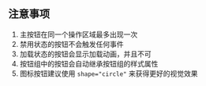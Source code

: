 ## 注意事项

1. 主按钮在同一个操作区域最多出现一次
2. 禁用状态的按钮不会触发任何事件
3. 加载状态的按钮会显示加载动画，并且不可
4. 按钮组中的按钮会自动继承按钮组的样式属性
5. 图标按钮建议使用 `shape="circle"` 来获得更好的视觉效果
